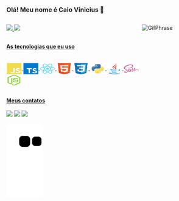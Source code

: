 ### Olá! Meu nome é Caio Vinicius 👋
##
<div>
  <a href="https://github.com/caioesqueletron">
  <img height="180em" src="https://github-readme-stats.vercel.app/api?username=caioesqueletron&show_icons=true&theme=tokyonight&include_all_commits=true&count_private=true"/>
  <img height="180em" src="https://github-readme-stats.vercel.app/api/top-langs/?username=caioesqueletron&layout=compact&langs_count=7&theme=tokyonight"/>
    <img  align="right" width="148px" height="128px" alt="GifPhrase" src="https://media2.giphy.com/media/VTtANKl0beDFQRLDTh/200.gif">

</div>

##
  
#### As tecnologias que eu uso
 
 
<div style="display: inline_block"><br>
  <img align="center" alt="Caio-Js" height="30" width="40" src="https://raw.githubusercontent.com/devicons/devicon/master/icons/javascript/javascript-plain.svg">
  <img align="center" alt="Caio-Ts" height="30" width="40" src="https://raw.githubusercontent.com/devicons/devicon/master/icons/typescript/typescript-plain.svg">
  <img align="center" alt="Caio-React" height="30" width="40" src="https://raw.githubusercontent.com/devicons/devicon/master/icons/react/react-original.svg">
  <img align="center" alt="Caio-HTML" height="30" width="40" src="https://raw.githubusercontent.com/devicons/devicon/master/icons/html5/html5-original.svg">
  <img align="center" alt="Caio-CSS" height="30" width="40" src="https://raw.githubusercontent.com/devicons/devicon/master/icons/css3/css3-original.svg">
  <img align="center" alt="Caio-Python" height="30" width="40" src="https://raw.githubusercontent.com/devicons/devicon/master/icons/python/python-original.svg">
  <img align="center" alt="Caio-Java" height="30" width="40" src="https://raw.githubusercontent.com/devicons/devicon/master/icons/java/java-original.svg">
  <img align="center" alt="Caio-Sass" height="30" width="40" src="https://raw.githubusercontent.com/devicons/devicon/master/icons/sass/sass-original.svg">
  <img align="center" alt="Caio-Node" height="30" width="40" src="https://raw.githubusercontent.com/devicons/devicon/master/icons/nodejs/nodejs-original.svg">

</div>

  
  
 ##
 #### Meus contatos

<div>
  <a href="https://github.com/caioesqueletron" target="_blank"><img src="https://img.shields.io/badge/GitHub-100000?style=for-the-badge&logo=github&logoColor=white"></a>
  <a href = "mailto:caiocaio620@gmail.com"><img src="https://img.shields.io/badge/Gmail-D14836?style=for-the-badge&logo=gmail&logoColor=white" target="_blank"></a>
  <a href="https://www.linkedin.com/in/caio-vinicius-fernandes-antonio-8a36731a3/" target="_blank"><img src="https://img.shields.io/badge/-LinkedIn-%230077B5?style=for-the-badge&logo=linkedin&logoColor=white" target="_blank"></a> 
 
  ![Snake animation](https://github.com/caioesqueletron/caioesqueletron/blob/output/github-contribution-grid-snake.svg)
 
</div>

